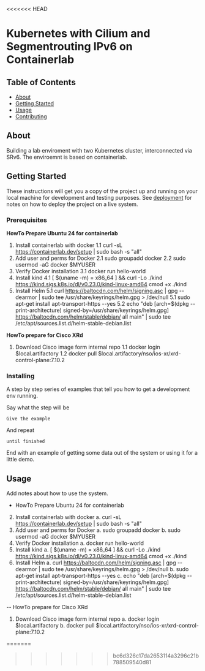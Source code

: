 <<<<<<< HEAD
# Kubernetes with Cilium and Segmentrouting IPv6 on Containerlab

## Table of Contents

- [About](#about)
- [Getting Started](#getting_started)
- [Usage](#usage)
- [Contributing](../CONTRIBUTING.md)

## About <a name = "about"></a>

Building a lab enviroment with two Kubernetes cluster, interconnected via SRv6. The enviroemnt is based on containerlab.

## Getting Started <a name = "getting_started"></a>

These instructions will get you a copy of the project up and running on your local machine for development and testing purposes. See [deployment](#deployment) for notes on how to deploy the project on a live system.

### Prerequisites

**HowTo Prepare Ubuntu 24 for containerlab**

 1. Install containerlab with docker
	1.1 curl -sL <https://containerlab.dev/setup> | sudo bash -s "all"
 2. Add user and perms for Docker
	 2.1 sudo groupadd docker
	 2.2 sudo usermod -aG docker $MYUSER
 3. Verify Docker installation
	 3.1 docker run hello-world
 4. Install kind
	 4.1 [ $(uname -m) = x86_64 ] && curl -Lo ./kind <https://kind.sigs.k8s.io/dl/v0.23.0/kind-linux-amd64> cmod +x ./kind
 5. Install Helm
	 5.1 curl <https://baltocdn.com/helm/signing.asc> | gpg --dearmor | sudo tee /usr/share/keyrings/helm.gpg > /dev/null
	 5.1 sudo apt-get install apt-transport-https --yes
	 5.2 echo "deb [arch=$(dpkg --print-architecture) signed-by=/usr/share/keyrings/helm.gpg] 		<https://baltocdn.com/helm/stable/debian/> all main" | sudo tee /etc/apt/sources.list.d/helm-stable-debian.list

**HowTo prepare for Cisco XRd**
 
1. Download Cisco image form internal repo
	1.1 docker login $local.artifactory
	1.2 docker pull $local.artifactory/nso/ios-xr/xrd-control-plane:7.10.2

### Installing

A step by step series of examples that tell you how to get a development env running.

Say what the step will be

```
Give the example
```

And repeat

```
until finished
```

End with an example of getting some data out of the system or using it for a little demo.

## Usage <a name = "usage"></a>

Add notes about how to use the system.

- HowTo Prepare Ubuntu 24 for containerlab
2. Install containerlab with docker
     a. curl -sL https://containerlab.dev/setup | sudo bash -s "all"
3. Add user and perms for Docker
     a. sudo groupadd docker
     b. sudo usermod -aG docker $MYUSER
4. Verify Docker installation
     a. docker run hello-world
5. Install kind
     a. [ $(uname -m) = x86_64 ] && curl -Lo ./kind https://kind.sigs.k8s.io/dl/v0.23.0/kind-linux-amd64 cmod +x ./kind
6. Install Helm
     a. curl https://baltocdn.com/helm/signing.asc | gpg --dearmor | sudo tee /usr/share/keyrings/helm.gpg > /dev/null
     b. sudo apt-get install apt-transport-https --yes
     c. echo "deb [arch=$(dpkg --print-architecture) signed-by=/usr/share/keyrings/helm.gpg] https://baltocdn.com/helm/stable/debian/ all main" | sudo tee /etc/apt/sources.list.d/helm-stable-debian.list

-- HowTo prepare for Cisco XRd
1. Download Cisco image form internal repo
     a. docker login $local.artifactory
     b. docker pull $local.artifactory/nso/ios-xr/xrd-control-plane:7.10.2

=======
>>>>>>> bc6d326c17da2653114a3296c21b788509540d81

